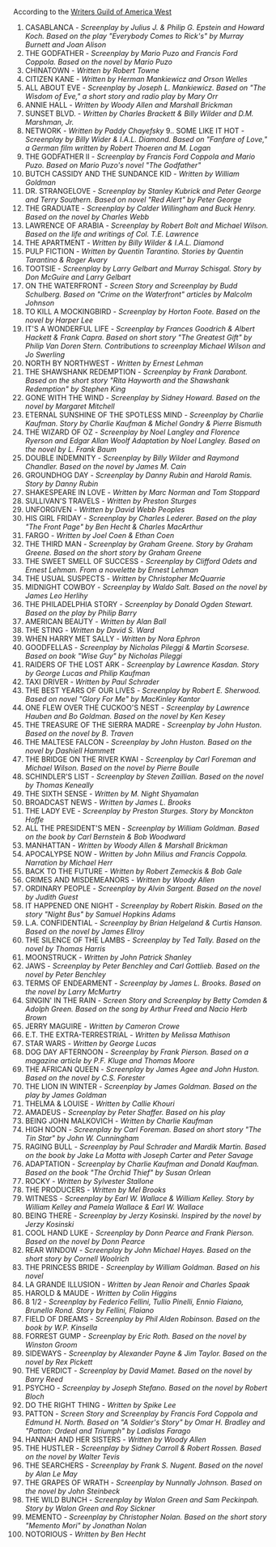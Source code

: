 According to the [Writers Guild of America West](https://www.wga.org/writers-room/101-best-lists/101-greatest-screenplays/list)

1. CASABLANCA - _Screenplay by Julius J. &amp; Philip G. Epstein and Howard Koch. Based on the play "Everybody Comes to Rick's" by Murray Burnett and Joan Alison_
2. THE GODFATHER - _Screenplay by Mario Puzo and Francis Ford Coppola. Based on the novel by Mario Puzo_
3. CHINATOWN - _Written by Robert Towne_
4. CITIZEN KANE - _Written by Herman Mankiewicz and Orson Welles_
5. ALL ABOUT EVE - _Screenplay by Joseph L. Mankiewicz. Based on "The Wisdom of Eve," a short story and radio play by Mary Orr_
6. ANNIE HALL - _Written by Woody Allen and Marshall Brickman_
7. SUNSET BLVD. - _Written by Charles Brackett &amp; Billy Wilder and D.M. Marshman, Jr._
8. NETWORK - _Written by Paddy Chayefsky_
9.. SOME LIKE IT HOT - _Screenplay by Billy Wider &amp; I.A.L. Diamond. Based on "Fanfare of Love," a German film written by Robert Thoeren and M. Logan_
10. THE GODFATHER II - _Screenplay by Francis Ford Coppola and Mario Puzo. Based on Mario Puzo's novel "The Godfather"_
11. BUTCH CASSIDY AND THE SUNDANCE KID - _Written by William Goldman_
12. DR. STRANGELOVE - _Screenplay by Stanley Kubrick and Peter George and Terry Southern. Based on novel "Red Alert" by Peter George_
13. THE GRADUATE - _Screenplay by Calder Willingham and Buck Henry. Based on the novel by Charles Webb_
14. LAWRENCE OF ARABIA - _Screenplay by Robert Bolt and Michael Wilson. Based on the life and writings of Col. T.E. Lawrence_
15. THE APARTMENT - _Written by Billy Wilder &amp; I.A.L. Diamond_
16. PULP FICTION - _Written by Quentin Tarantino. Stories by Quentin Tarantino &amp; Roger Avary_
17. TOOTSIE - _Screenplay by Larry Gelbart and Murray Schisgal. Story by Don McGuire and Larry Gelbart_
18. ON THE WATERFRONT - _Screen Story and Screenplay by Budd Schulberg. Based on "Crime on the Waterfront" articles by Malcolm Johnson_
19. TO KILL A MOCKINGBIRD - _Screenplay by Horton Foote. Based on the novel by Harper Lee_
20. IT'S A WONDERFUL LIFE - _Screenplay by Frances Goodrich &amp; Albert Hackett &amp; Frank Capra. Based on short story "The Greatest Gift" by Philip Van Doren Stern. Contributions to screenplay Michael Wilson and Jo Swerling_
21. NORTH BY NORTHWEST - _Written by Ernest Lehman_
22. THE SHAWSHANK REDEMPTION - _Screenplay by Frank Darabont. Based on the short story "Rita Hayworth and the Shawshank Redemption" by Stephen King_
23. GONE WITH THE WIND - _Screenplay by Sidney Howard. Based on the novel by Margaret Mitchell_
24. ETERNAL SUNSHINE OF THE SPOTLESS MIND - _Screenplay by Charlie Kaufman. Story by Charlie Kaufman &amp; Michel Gondry &amp; Pierre Bismuth_
25. THE WIZARD OF OZ - _Screenplay by Noel Langley and Florence Ryerson and Edgar Allan Woolf Adaptation by Noel Langley. Based on the novel by L. Frank Baum_
26. DOUBLE INDEMNITY - _Screenplay by Billy Wilder and Raymond Chandler. Based on the novel by James M. Cain_
27. GROUNDHOG DAY - _Screenplay by Danny Rubin and Harold Ramis. Story by Danny Rubin_
28. SHAKESPEARE IN LOVE - _Written by Marc Norman and Tom Stoppard_
29. SULLIVAN'S TRAVELS - _Written by Preston Sturges_
30. UNFORGIVEN - _Written by David Webb Peoples_
31. HIS GIRL FRIDAY - _Screenplay by Charles Lederer. Based on the play "The Front Page" by Ben Hecht &amp; Charles MacArthur_
32. FARGO - _Written by Joel Coen &amp; Ethan Coen_
33. THE THIRD MAN - _Screenplay by Graham Greene. Story by Graham Greene. Based on the short story by Graham Greene_
34. THE SWEET SMELL OF SUCCESS - _Screenplay by Clifford Odets and Ernest Lehman. From a novelette by Ernest Lehman_
35. THE USUAL SUSPECTS - _Written by Christopher McQuarrie_
36. MIDNIGHT COWBOY - _Screenplay by Waldo Salt. Based on the novel by James Leo Herlihy_
37. THE PHILADELPHIA STORY - _Screenplay by Donald Ogden Stewart. Based on the play by Philip Barry_
38. AMERICAN BEAUTY - _Written by Alan Ball_
39. THE STING - _Written by David S. Ward_
40. WHEN HARRY MET SALLY - _Written by Nora Ephron_
41. GOODFELLAS - _Screenplay by Nicholas Pileggi &amp; Martin Scorsese. Based on book "Wise Guy" by Nicholas Pileggi_
42. RAIDERS OF THE LOST ARK - _Screenplay by Lawrence Kasdan. Story by George Lucas and Philip Kaufman_
43. TAXI DRIVER - _Written by Paul Schrader_
44. THE BEST YEARS OF OUR LIVES - _Screenplay by Robert E. Sherwood. Based on novel "Glory For Me" by MacKinley Kantor_
45. ONE FLEW OVER THE CUCKOO'S NEST - _Screenplay by Lawrence Hauben and Bo Goldman. Based on the novel by Ken Kesey_
46. THE TREASURE OF THE SIERRA MADRE - _Screenplay by John Huston. Based on the novel by B. Traven_
47. THE MALTESE FALCON - _Screenplay by John Huston. Based on the novel by Dashiell Hammett_
48. THE BRIDGE ON THE RIVER KWAI - _Screenplay by Carl Foreman and Michael Wilson. Based on the novel by Pierre Boulle_
49. SCHINDLER'S LIST - _Screenplay by Steven Zaillian. Based on the novel by Thomas Keneally_
50. THE SIXTH SENSE - _Written by M. Night Shyamalan_
51. BROADCAST NEWS - _Written by James L. Brooks_
52. THE LADY EVE - _Screenplay by Preston Sturges. Story by Monckton Hoffe_
53. ALL THE PRESIDENT'S MEN - _Screenplay by William Goldman. Based on the book by Carl Bernstein &amp; Bob Woodward_
54. MANHATTAN - _Written by Woody Allen &amp; Marshall Brickman_
55. APOCALYPSE NOW - _Written by John Milius and Francis Coppola. Narration by Michael Herr_
56. BACK TO THE FUTURE - _Written by Robert Zemeckis &amp; Bob Gale_
57. CRIMES AND MISDEMEANORS - _Written by Woody Allen_
58. ORDINARY PEOPLE - _Screenplay by Alvin Sargent. Based on the novel by Judith Guest_
59. IT HAPPENED ONE NIGHT - _Screenplay by Robert Riskin. Based on the story "Night Bus" by Samuel Hopkins Adams_
60. L.A. CONFIDENTIAL - _Screenplay by Brian Helgeland &amp; Curtis Hanson. Based on the novel by James Ellroy_
61. THE SILENCE OF THE LAMBS - _Screenplay by Ted Tally. Based on the novel by Thomas Harris_
62. MOONSTRUCK - _Written by John Patrick Shanley_
63. JAWS - _Screenplay by Peter Benchley and Carl Gottlieb. Based on the novel by Peter Benchley_
64. TERMS OF ENDEARMENT - _Screenplay by James L. Brooks. Based on the novel by Larry McMurtry_
65. SINGIN' IN THE RAIN - _Screen Story and Screenplay by Betty Comden &amp; Adolph Green. Based on the song by Arthur Freed and Nacio Herb Brown_
66. JERRY MAGUIRE - _Written by Cameron Crowe_
67. E.T. THE EXTRA-TERRESTRIAL - _Written by Melissa Mathison_
68. STAR WARS - _Written by George Lucas_
69. DOG DAY AFTERNOON - _Screenplay by Frank Pierson. Based on a magazine article by P.F. Kluge and Thomas Moore_
70. THE AFRICAN QUEEN - _Screenplay by James Agee and John Huston. Based on the novel by C.S. Forester_
71. THE LION IN WINTER - _Screenplay by James Goldman. Based on the play by James Goldman_
72. THELMA &amp; LOUISE - _Written by Callie Khouri_
73. AMADEUS - _Screenplay by Peter Shaffer. Based on his play_
74. BEING JOHN MALKOVICH - _Written by Charlie Kaufman_
75. HIGH NOON - _Screenplay by Carl Foreman. Based on short story "The Tin Star" by John W. Cunningham_
76. RAGING BULL - _Screenplay by Paul Schrader and Mardik Martin. Based on the book by Jake La Motta with Joseph Carter and Peter Savage_
77. ADAPTATION - _Screenplay by Charlie Kaufman and Donald Kaufman. Based on the book "The Orchid Thief" by Susan Orlean_
78. ROCKY - _Written by Sylvester Stallone_
79. THE PRODUCERS - _Written by Mel Brooks_
80. WITNESS - _Screenplay by Earl W. Wallace &amp; William Kelley. Story by William Kelley and Pamela Wallace &amp; Earl W. Wallace_
81. BEING THERE - _Screenplay by Jerzy Kosinski. Inspired by the novel by Jerzy Kosinski_
82. COOL HAND LUKE - _Screenplay by Donn Pearce and Frank Pierson. Based on the novel by Donn Pearce_
83. REAR WINDOW - _Screenplay by John Michael Hayes. Based on the short story by Cornell Woolrich_
84. THE PRINCESS BRIDE - _Screenplay by William Goldman. Based on his novel_
85. LA GRANDE ILLUSION - _Written by Jean Renoir and Charles Spaak_
86. HAROLD &amp; MAUDE - _Written by Colin Higgins_
87. 8 1/2 - _Screenplay by Federico Fellini, Tullio Pinelli, Ennio Flaiano, Brunello Rond. Story by Fellini, Flaiano_
88. FIELD OF DREAMS - _Screenplay by Phil Alden Robinson. Based on the book by W.P. Kinsella_
89. FORREST GUMP - _Screenplay by Eric Roth. Based on the novel by Winston Groom_
90. SIDEWAYS - _Screenplay by Alexander Payne &amp; Jim Taylor. Based on the novel by Rex Pickett_
91. THE VERDICT - _Screenplay by David Mamet. Based on the novel by Barry Reed_
92. PSYCHO - _Screenplay by Joseph Stefano. Based on the novel by Robert Bloch_
93. DO THE RIGHT THING - _Written by Spike Lee_
94. PATTON - _Screen Story and Screenplay by Francis Ford Coppola and Edmund H. North. Based on "A Soldier's Story" by Omar H. Bradley and "Patton: Ordeal and Triumph" by Ladislas Farago_
95. HANNAH AND HER SISTERS - _Written by Woody Allen_
96. THE HUSTLER - _Screenplay by Sidney Carroll &amp; Robert Rossen. Based on the novel by Walter Tevis_
97. THE SEARCHERS - _Screenplay by Frank S. Nugent. Based on the novel by Alan Le May_
98. THE GRAPES OF WRATH - _Screenplay by Nunnally Johnson. Based on the novel by John Steinbeck_
99. THE WILD BUNCH - _Screenplay by Walon Green and Sam Peckinpah. Story by Walon Green and Roy Sickner_
101. MEMENTO - _Screenplay by Christopher Nolan. Based on the short story "Memento Mori" by Jonathan Nolan_
102. NOTORIOUS - _Written by Ben Hecht_
